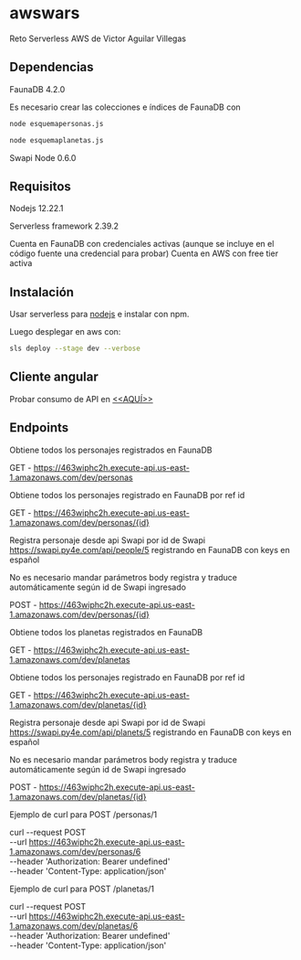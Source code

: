 # awswars
Reto Serverless AWS de Victor Aguilar Villegas
## Dependencias
FaunaDB 4.2.0

Es necesario crear las colecciones e índices de FaunaDB con 
```bash
node esquemapersonas.js
```
```bash
node esquemaplanetas.js
```

Swapi Node 0.6.0

## Requisitos
Nodejs 12.22.1

Serverless framework 2.39.2

Cuenta en FaunaDB con credenciales activas (aunque se incluye en el código fuente una credencial para probar)
Cuenta en AWS con free tier activa

## Instalación
Usar serverless para [nodejs](https://www.npmjs.com/package/serverless) e instalar con npm.

Luego desplegar en aws con:
```bash
sls deploy --stage dev --verbose
```
## Cliente angular
Probar consumo de API en [<<AQUÍ>>](https://sapiensliberty.github.io/ngawswars/)
## Endpoints
  Obtiene todos los personajes registrados en FaunaDB
  
  GET - https://463wiphc2h.execute-api.us-east-1.amazonaws.com/dev/personas
  
  Obtiene todos los personajes registrado en FaunaDB por  ref id
  
  GET - https://463wiphc2h.execute-api.us-east-1.amazonaws.com/dev/personas/{id}
  
  Registra personaje desde api Swapi por id de Swapi https://swapi.py4e.com/api/people/5 registrando en FaunaDB con keys en español
  
  No es necesario mandar parámetros body registra y traduce automáticamente según id de Swapi ingresado
  
  POST - https://463wiphc2h.execute-api.us-east-1.amazonaws.com/dev/personas/{id}
  
  Obtiene todos los planetas registrados en FaunaDB
  
  GET - https://463wiphc2h.execute-api.us-east-1.amazonaws.com/dev/planetas
  
  Obtiene todos los personajes registrado en FaunaDB por  ref id
  
  GET - https://463wiphc2h.execute-api.us-east-1.amazonaws.com/dev/planetas/{id}
  
  Registra personaje desde api Swapi por id de Swapi https://swapi.py4e.com/api/planets/5 registrando en FaunaDB con keys en español
  
  No es necesario mandar parámetros body registra y traduce automáticamente según id de Swapi ingresado
  
  POST - https://463wiphc2h.execute-api.us-east-1.amazonaws.com/dev/planetas/{id}
  
  Ejemplo de curl para POST /personas/1
  
  curl --request POST \
  --url https://463wiphc2h.execute-api.us-east-1.amazonaws.com/dev/personas/6 \
  --header 'Authorization: Bearer undefined' \
  --header 'Content-Type: application/json'
  
  Ejemplo de curl para POST /planetas/1
  
  curl --request POST \
  --url https://463wiphc2h.execute-api.us-east-1.amazonaws.com/dev/planetas/6 \
  --header 'Authorization: Bearer undefined' \
  --header 'Content-Type: application/json'
